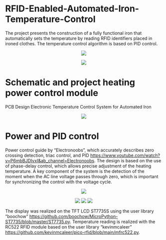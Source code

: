 # RFID-Enabled-Automated-Iron-Temperature-Control
The project presents the construction of a fully functional iron that automatically sets the temperature by reading RFID identifiers placed in ironed clothes. The temperature control algorithm is based on PID control.
<p align="center">
  <img src="https://github.com/user-attachments/assets/d58c7142-7ddf-4006-8156-5569e0c2d7dd">
</p>
<p align="center">
  <img src="https://github.com/user-attachments/assets/8aab20bf-c929-4ce9-ae06-862c8b10b950">
</p>

# Schematic and project heating power control module
PCB Design Electronic Temperature Control System for Automated Iron
<p align="center">
  <img src="https://github.com/user-attachments/assets/95f2955d-9e39-4481-a62c-71d28189e56a">
</p>

# Power and PID control
Power control guide by “Electronoobs”, which accurately describes zero crossing detection, triac control, and PID https://www.youtube.com/watch?v=P6mbBJDIvxI&ab_channel=Electronoobs. 
The design is based on the use of phase-delay control, which allows precise adjustment of the heating temperature. A key component of the system is the detection of the moment when the AC line voltage passes through zero, which is important for synchronizing the control with the voltage cycle.
<p align="center">
  <img src="https://github.com/user-attachments/assets/6ababfed-aee1-4488-a546-1aaef164576b">
</p>
<p align="center">
  <img src="https://github.com/user-attachments/assets/850e76e5-5dcc-41f5-b324-bc423a77c18c">
  <img src="https://github.com/user-attachments/assets/71757215-ee91-4b2d-baca-23cf9f552a21">
  <img src="https://github.com/user-attachments/assets/597de46d-10db-4cc7-b8df-10e4c418f0da">
</p>

The display was realized on the TFT LCD ST7735S using the user library “boochow” https://github.com/boochow/MicroPython-ST7735/blob/master/ST7735.py.  Temperature reading is realized with the RC522 RFID module based on the user library “kevinmcaleer” https://github.com/kevinmcaleer/pico-rfid/blob/main/mfrc522.py.


